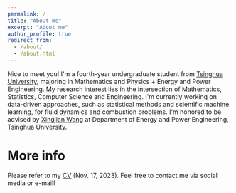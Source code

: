 ```yaml
---
permalink: /
title: "About me"
excerpt: "About me"
author_profile: true
redirect_from: 
  - /about/
  - /about.html
---
```


Nice to meet you! I'm a fourth-year undergraduate student from [Tsinghua University](https://www.tsinghua.edu.cn/en/), majoring in Mathematics and Physics + Energy and Power Engineering. My research interest lies in the intersection of Mathematics, Statistics, Computer Science and Engineering. I'm currently working on data-driven approaches, such as statistical methods and scientific machine learning, for fluid dynamics and combustion problems. I'm honored to be advised by [Xingjian Wang](https://www.depe.tsinghua.edu.cn/depeen/info/1297/1261.htm) at Department of Energy and Power Engineering, Tsinghua University.

More info
======
Please refer to my [CV](../assets/YanjieTong_CV.pdf) (Nov. 17, 2023). Feel free to contact me via social media or e-mail!

